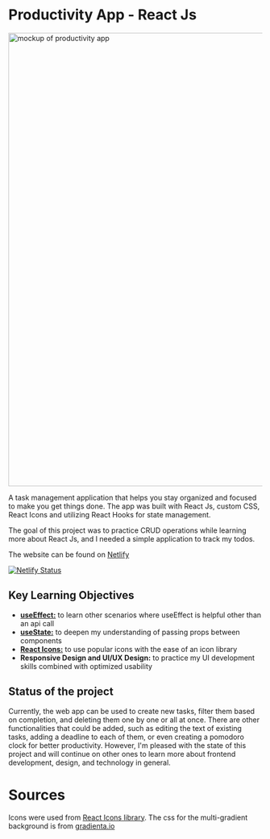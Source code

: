 # Productivity App - React Js

<img src="https://github.com/nldanne/productivity-app/blob/master/docs/todo-app-thumbnail.jpg" alt="mockup of productivity app" width="900">

A task management application that helps you stay organized and focused to make you get things done.
The app was built with React Js, custom CSS, React Icons and utilizing React Hooks for state management.

The goal of this project was to practice CRUD operations while learning more about React Js, and I needed a simple application to track my todos.

The website can be found on [Netlify](https://productivityapp-by-nldanne.netlify.app/)

[![Netlify Status](https://api.netlify.com/api/v1/badges/35a05453-2c41-4178-85b3-76a59a0e5682/deploy-status)](https://app.netlify.com/sites/productivityapp-by-nldanne/deploys)


## Key Learning Objectives
* [**useEffect:**](https://reactjs.org/docs/hooks-reference.html#useeffect) to learn other scenarios where useEffect is helpful other than an api call
* [**useState:**](https://reactjs.org/docs/hooks-reference.html#usestate) to deepen my understanding of passing props between components
* [**React Icons:**](https://react-icons.github.io/react-icons/) to use popular icons with the ease of an icon library
* **Responsive Design and UI/UX Design:** to practice my UI development skills combined with optimized usability


## Status of the project
Currently, the web app can be used to create new tasks, filter them based on completion, and deleting them one by one or all at once.
There are other functionalities that could be added, such as editing the text of existing tasks, adding a deadline to each of them, or even creating a pomodoro clock for better productivity. However, I'm pleased with the state of this project and will continue on other ones to learn more about frontend development, design, and technology in general. 


# Sources 
Icons were used from [React Icons library](https://react-icons.github.io/react-icons/). The css for the multi-gradient background is from [gradienta.io](https://gradienta.io/)

